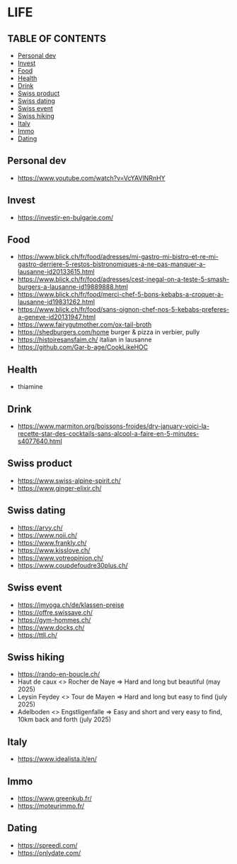 # LIFE

## TABLE OF CONTENTS

-   [Personal dev](#personal-dev)
-   [Invest](#invest)
-   [Food](#food)
-   [Health](#health)
-   [Drink](#drink)
-   [Swiss product](#swiss-product)
-   [Swiss dating](#swiss-dating)
-   [Swiss event](#swiss-event)
-   [Swiss hiking](#swiss-hiking)
-   [Italy](#italy)
-   [Immo](#immo)
-   [Dating](#dating)

## Personal dev

-   <https://www.youtube.com/watch?v=VcYAVlNRnHY>

## Invest

-   <https://investir-en-bulgarie.com/>

## Food

-   <https://www.blick.ch/fr/food/adresses/mi-gastro-mi-bistro-et-re-mi-gastro-derriere-5-restos-bistronomiques-a-ne-pas-manquer-a-lausanne-id20133615.html>
-   <https://www.blick.ch/fr/food/adresses/cest-inegal-on-a-teste-5-smash-burgers-a-lausanne-id19889888.html>
-   <https://www.blick.ch/fr/food/merci-chef-5-bons-kebabs-a-croquer-a-lausanne-id19831262.html>
-   <https://www.blick.ch/fr/food/sans-oignon-chef-nos-5-kebabs-preferes-a-geneve-id20131947.html>
-   <https://www.fairygutmother.com/ox-tail-broth>
-   <https://shedburgers.com/home> burger & pizza in verbier, pully
-   <https://histoiresansfaim.ch/> italian in lausanne
-   <https://github.com/Gar-b-age/CookLikeHOC>

## Health

-   thiamine

## Drink

-   <https://www.marmiton.org/boissons-froides/dry-january-voici-la-recette-star-des-cocktails-sans-alcool-a-faire-en-5-minutes-s4077640.html>

## Swiss product

-   <https://www.swiss-alpine-spirit.ch/>
-   <https://www.ginger-elixir.ch/>

## Swiss dating

-   <https://arvy.ch/>
-   <https://www.noii.ch/>
-   <https://www.frankly.ch/>
-   <https://www.kisslove.ch/>
-   <https://www.votreopinion.ch/>
-   <https://www.coupdefoudre30plus.ch/>

## Swiss event

-   <https://imyoga.ch/de/klassen-preise>
-   <https://offre.swissave.ch/>
-   <https://gym-hommes.ch/>
-   <https://www.docks.ch/>
-   <https://ttll.ch/>

## Swiss hiking

-   <https://rando-en-boucle.ch/>
-   Haut de caux &lt;> Rocher de Naye => Hard and long but beautiful (may 2025)
-   Leysin Feydey &lt;> Tour de Mayen => Hard and long but easy to find (july 2025)
-   Adelboden &lt;> Engstligenfalle => Easy and short and very easy to find, 10km back and forth (july 2025)

## Italy

-   <https://www.idealista.it/en/>

## Immo

-   <https://www.greenkub.fr/>
-   <https://moteurimmo.fr/>

## Dating

-   <https://spreedl.com/>
-   <https://onlydate.com/>
